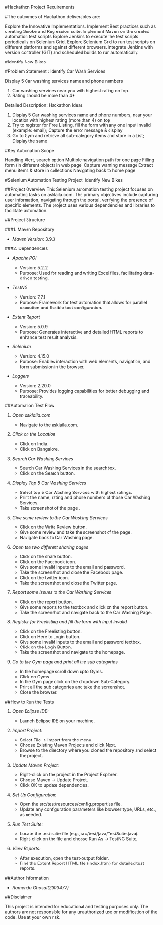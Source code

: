 #Hackathon Project Requirements

#The outcomes of Hackathon deliverables are:

Explore the Innovative Implementations.
Implement Best practices such as creating Smoke and Regression suite.
Implement Maven on the created automation test scripts
Explore Jenkins to execute the test scripts periodically on Selenium Grid.
Explore Selenium Grid to run test scripts on different platforms and against different browsers.
Integrate Jenkins with version controller (GIT) and scheduled builds to run automatically.

#Identify New Bikes

#Problem Statement : Identify Car Wash Services

Display 5 Car washing services name and phone numbers
1. Car washing services near you with highest rating on top.
2. Rating should be more than 4*

Detailed Description: Hackathon Ideas

1. Display 5 Car washing services name and phone numbers, near your location with highest rating (more than 4) on top
2. Try to register for Free Listing, fill the form with any one input invalid (example: email); Capture the error message & display 
3. Go to Gym and retrieve all sub-category items and store in a List; Display the same

#Key Automation Scope

Handling Alert, search option
Multiple navigation path for one page
Filling form (in different objects in web page)
Capture warning message
Extract menu items & store in collections
Navigating back to home page

#Selenium Automation Testing Project: Identify New Bikes
 
##Project Overview
This Selenium automation testing project focuses on automating tasks on asklaila.com.
The primary objectives include capturing user information, navigating through the portal, verifying the presence of specific elements. 
The project uses various dependencies and libraries to facilitate automation.


##Project Structure
 
###1. Maven Repository
 
- *Maven Version*: 3.9.3
 
###2. Dependencies
 
- *Apache POI*
  - Version: 5.2.2
  - Purpose: Used for reading and writing Excel files, facilitating data-driven testing.
 
- *TestNG*
  - Version: 7.7.1
  - Purpose: Framework for test automation that allows for parallel execution and flexible test configuration.
 
- *Extent Report*
  - Version: 5.0.9
  - Purpose: Generates interactive and detailed HTML reports to enhance test result analysis.
 
- *Selenium*
  - Version: 4.15.0
  - Purpose: Enables interaction with web elements, navigation, and form submission in the browser.
 
- *Loggers*
  - Version: 2.20.0
  - Purpose: Provides logging capabilities for better debugging and traceability.
 
##Automation Test Flow
 
1. *Open asklaila.com*
   - Navigate to the asklaila.com.
 
2. *Click on the Location*
   - Click on India.
   - Click on Bangalore.
 
3. *Search Car Washing Services*
   - Search Car Washing Services in the searchbox.
   - Click on the Search button.
 
4. *Display Top 5 Car Washing Services*
   - Select top 5 Car Washing Services with highest ratings.
   - Print the name, rating and phone numbers of those Car Washing Services.
   - Take screenshot of the page .
   
5. *Give some review to the Car Washing Services*
   - Click on the Write Review button.
   - Give some review and take the screenshot of the page.
   - Navigate back to Car Washing page.
 
6. *Open the two different sharing pages*
   - Click on the share button.
   - Click on the Facebook icon.
   - Give some invalid inputs to the email and password.
   - Take the screenshot and close the Facebook page.
   - Click on the twitter icon.
   - Take the screenshot and close the Twitter page.
 
7. *Report some issues to the Car Washing Services*
   - Click on the report button.
   - Give some reports to the textbox and click on the report button.
   - Take the screenshot and navigate back to the Car Washing Page.
 
8. *Register for Freelisting and fill the form with input invalid*
   - Click on the Freelisting button.
   - Click on Here to Login button.
   - Give some invalid inputs to the email and password textbox.
   - Click on the Login Button.
   - Take the screenshot and navigate to the homepage.
 
9. *Go to the Gym page and print all the sub categories*
   - In the homepage scroll down upto Gyms.
   - Click on Gyms.
   - In the Gym page click on the dropdown Sub-Category.
   - Print all the sub categories and take the screenshot.
   - Close the browser.
 
##How to Run the Tests
 
1. *Open Eclipse IDE:*
   - Launch Eclipse IDE on your machine.
 
2. *Import Project:*
   - Select File -> Import from the menu.
   - Choose Existing Maven Projects and click Next.
   - Browse to the directory where you cloned the repository and select the project.
 
3. *Update Maven Project:*
   - Right-click on the project in the Project Explorer.
   - Choose Maven -> Update Project.
   - Click OK to update dependencies.
 
4. *Set Up Configuration:*
   - Open the src/test/resources/config.properties file.
   - Update any configuration parameters like browser type, URLs, etc., as needed.
 
5. *Run Test Suite:*
   - Locate the test suite file (e.g., src/test/java/TestSuite.java).
   - Right-click on the file and choose Run As -> TestNG Suite.
 
6. *View Reports:*
   - After execution, open the test-output folder.
   - Find the Extent Report HTML file (index.html) for detailed test reports.
 
##Author Information
 
- *Ramendu Ghosal(2303477)*
 
##Disclaimer
 
This project is intended for educational and testing purposes only. The authors are not responsible for any unauthorized use or modification of the code. Use at your own risk.